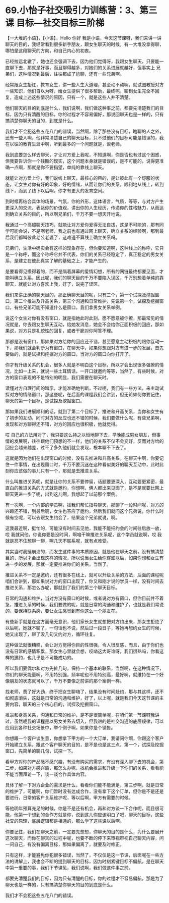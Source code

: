 # 69.小怡子社交吸引力训练营：3、第三课 目标—社交目标三阶梯

【一大堆的小语】，【小语】，Hello 你好 我是小语，今天这节课呀，我们来讲一讲聊天的目的，我经常看到很多新手朋友，跟女生聊天的时候，有一大堆没拿得聊，哪怕是这段聊天的方向，和自己内心的初衷。

已经拉远北辙了，她也还会强调下去，因为他们觉得呀，我跟女生聊天，只要能一直聊下去，那就是好事，而且聊得越多，对她们的关系进展就越好，但事实上 兄弟们，这种情况到最后，往往都成了尬聊，还有一些兄弟啊。

经常跟女生抬杠，教育女生，讲一些人生大道理，甚至动不动啊，就试图教授对方一些知识，他们自以为呀，给女生提供了很多帮助，最终呢，聊到女生完全不回复，造成上述这些情况的原因，只有一个，就是这些人并不清楚。

他们聊天的目的到底是什么，我们说啊，我们做这种事之前，都要先清楚我们的目标，因为只有清醒的目标，你的过程才不容易偏好，那说回聊天也是一样的，只有搞清楚你聊天的目的，到底是什么。

我们才不会犯这些五花八门的错误，当然啊，除了那些没有目标，瞎聊的人之外，还有一些人啊，他非常清楚自己的聊天目标，只不过他们的目标可能是错误的，我在以往的教育生涯中啊，听到最多的一个问题就是，诶老师。

我到底要怎么样去聊天，才让对方爱上我呢，不知道啊，你是否也有过这个困惑，但我要告诉你一个残酷的现实，这个问题本身就是错误的，是不可能的，说得更准确一点啊，那就是你不要指望，单纯的靠线上聊天。

就能让对方爱上你，我们说线上聊天，最核心的目的，是让彼此有一个舒服的状态，让女生对你有好的印象，好的情绪，从而让你们的关系，顺利地从线上，转到线下，而到了线下以后啊，你才有更大的发育空间。

到时候再结合具体的场景，气氛，你的外形，这体语言，气质，等等，与对方产生更深入的交流，表达你的价值观，讲出你的人生经历，传递你的性格魅力，从而达到确立关系的目的，所以啊兄弟们，千万不要一想天开地说。

我通过一个高超聊天技巧，就能让对方爱你爱得无法自拔，这是不可能的，那有同学可能会说，不是啊老师，我之前也有通过网上聊天，确立关系的经验啊，那到最后我们都叫彼此老公老婆了，这难道不算线上确立关系吗。

兄弟们，生活中确实会有这样的现象存在，但你要知道啊，这种线上的称呼，它只是一个称呼，而这个称呼它并不代表，你们的关系已经稳定了，真正稳定的男女关系，是建立在彼此真实了解的基础之上，才能产生的。

是要看得见摸得着的，而不是隔着屏幕的爱情幻想，所有的网链最终都要见面，才能叫确立关系，因此呢，我们的聊天目的千万不要陷入误区，千万别想着单纯的靠聊天，就能让对方喜欢上我，好了，说完了误区。

我们来讲正确的聊天目的，那正确聊天目的呢，只有三个，第一个试探及挖掘窗口，第二个推进及升高关系，第三个沟通和日常维护，先说第一个，试探及挖掘窗口，有些兄弟可能不知道什么是窗口，我们拿男女关系举例。

说这个女生对你有没有窗口，就是指她此时此刻，愿不愿意被你撩，那最常见的情况就是，你去跟女生聊天互动，给她发消息，她会不会给你正面积极的回应，那如果说，对方只是礼貌性的回复，或者干脆对你阿答不理。

那都是没有窗口，那如果对方给你的回应还不错，甚至愿意主动积极的跟你互动一下，那我们就会判断为有窗口，在聊天中，如果你想跟对方有进一步的发展，首先要做的，就是试探和挖掘对方的窗口，当对方的窗口向你打开了。

你才有升级关系的机会，很多人就是不明白这个目标，所以才会出现很多强撩的情况，比如一上来，就说一些土耳情话，一开口就邀约等等，当然了，有些时候，对方的窗口表现的不是特别的明显，我们需要在聊天时。

读懂对方自理行间的暗示，才能准确地判断，不过呢，我们有一些方法，来主动试探对方的情绪窗口，那这些呢，在后面的课程我们会讲到，但无论如何你要记住，聊天的第一个目标，是试探及挖掘窗口。

那如果我们进展顺利的话，就到了第二个目标了，推进和升高关系，当你和女生有了初步的互动，同时对方的反应也还不错的时候，我们要做什么呢，有些兄弟啊，发现和对方聊得还不错，对方的回应也很积极，他就觉得。

哎 自己的方法用对了，我只要这么持之以恒地聊下去，早晚能成男女朋友，但事情的发展啊，往往跟他们预想的不一样，他们的关系不仅不会变好，反而对方给的回应会越来越差，过不了多久他们就会发现，根本聊不下去了。

这就是因为他们在出现窗口的时候，没有去推进和升高关系，在聊天中啊，你要记住一件事情，在出现窗口时，千万不要沉迷在这种看似美好的聊天互动中，此时此刻你应该做的事儿只有一个，那就是去推进关系。

什么叫推进关系呢，就是让你的关系不要停留，话题要更深入，互动要更紧密，最直白的推进关系的方式就是邀约，你想啊，俩人都出来见面了，是不是就要比网上聊天更进一步了呢，出到这儿啊，我想起了以前那个案例。

有一次啊，一个内部的学员啊，找我们帮忙指导聊天，那聊了一段时间呢，对方的兴趣还不错，到最后啊，女生也答应了邀约，然后我们就问这个兄弟说，你什么时候有空呢，可以去跟女生约会了，结果这个兄弟就说，啊。

这我最近啊，挺忙的，可能没有时间去见他，我能不能把约会的时间往后放一放，哎 我就问他，你说你要是没时间，啊咱干嘛推进关系呢，这个学员就说啊，哎 我就是忍不住想聊一聊，啊几天不联系呢，就有点难受。

其实当时我挺崩溃的，而发生这件事的本质原因，就是他在聊天之前，没有搞清楚目的，所以才会出现这样的情况，所以说当女生给你穿釦以后，如果你想和女生有进一步的发展，那就一定要推进你们的关系，当然了。

推进关系不一定是邀约，还有很多在线上，就可以升级关系的方法，后面的课程呢咱们会讲到，那如果说对方的窗口出现了，你又和刚才说的学员一样，没有时间去推进关系，那怎么办呢，那就到了我们的第三个聊天目标。

日常的沟通和维护，当对方没有窗口的时候，或者说对方有窗口，但你目前并不着急，推进关系的时候，我们要做的呢，就是日常的沟通和维护了，也就是我们常说的，要保持联系感，要让女生感觉到有你这么一个朋友在。

有些新手就是在这方面毫无意识，他们家长女生就想把对方约出来，那女生拒绝了以后呢，她就不聊了，一句话也不说，然后过一段日子，等她再想约女生的时候，她又出现了，聊了没几句又约对方，循环往复。

这种做法就很糟糕，会让对方觉得你目的性很强，令人很反感，而且，由于你们也没有日常的感情积累，那女生心里就会想，哎呦这大哥谁呀，我们很熟吗，你看这样的邀约，也几乎是不可能成功的。

所以我们要偶尔和对方先扯几句，保持一个基本的联系，当然啊，在这种情况下，你们的聊天能量啊，不用特别强，频率呢也不用特别高，最好啊，就维持在一个好像朋友的状态就可以了，千万不要像之前讲的那个案例一样。

找老师，费了好大劲，终于把女生聊嗨了，结果没有时间赴约，那与其这样，还不如彻底消失，这就是日常的沟通和维护，好了，以上呢，就是我们今天这节课的主要内容，聊天的三个核心目的，试探及挖掘窗口。

推进和身高关系，沟通和日常的维护，是不是很简单呢，在咱们第一节课呀我讲过，虽然呢我的课程是以男女关系去切入，但我讲的是社交沟通的底层规律，可以应用到各种社交场景中，举个例子啊，如果你是个销售。

你想跟一个客户谈生意，你想拿下甲方的一个大订单，我请问你啊，你跟这个客户开始建立关系，跟这个客户聊天的目的，是不是也是这三点，第一个，试探及挖掘窗口，先简单的聊几句，试探一下。

看甲方对你的产品感不感兴趣，有没有购买的需求，有没有深入聊下去的机会，第二步，如果对方感兴趣，那怎么办呢，找机会推进和升级一下你们的关系，看看能不能当面拜访一下，谈一谈合作具体内容。

具体了解一下对方企业的需求是什么，看看你们能不能满足，第三步啊，就是日常的维护了，可能啊，你们暂时没有达成合作，没有拿下这个订单，但你是不是还是要进行，日常的客户关系维护呢，等以后啊，甲方有需要的时候。

等他明年预算充足的时候，你是不是还有机会，再和对方谈一下合作呢，而且很可能，他第一个想到的合作方就是你，说到这儿你应该明白了吧，聊天的目标，这些社交的原理，底层逻辑都是相通的，那么学了这些课以后啊。

你要记住，我们在聊天之前，一定要先想想，你聊天的目的是什么，为什么要展开这次聊天，而你在聊天的过程中呢，也要不断的停下来审视审视自己聊天内容，问一问自己，有没有偏离目标，那如果偏离了，就要及时修正。

只有这样，才能避免你犯很多错误，当然了，不仅仅是这一节课，后面呢在一些方法的讲解上，我也会不断的提到聊天的目标，因为时刻紧键目标不偏航，是在聊天中第一重要的事，我们下节课见，我们说啊，我们做这件事之前。

都要先清楚我们的目标，因为只有清醒的目标，你的过程才不容易偏航，那是为了聊天也是一样的，只有搞清楚你聊天的目的到底是什么。

我们才不会犯这些五花八门的错误。